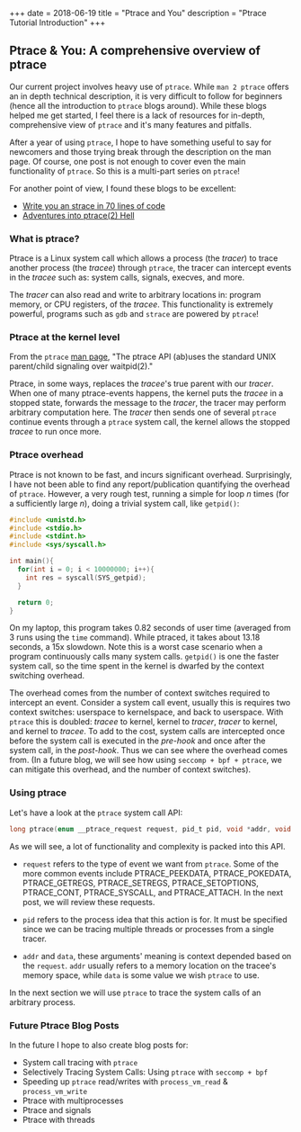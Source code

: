 +++
date = 2018-06-19
title = "Ptrace and You"
description = "Ptrace Tutorial Introduction"
+++

## Ptrace & You: A comprehensive overview of ptrace

Our current project involves heavy use of `ptrace`. While `man 2 ptrace` offers
an in depth technical description, it is very difficult to follow for beginners (hence all
the introduction to `ptrace` blogs around). While these blogs helped me get started, I feel
there is a lack of resources for in-depth, comprehensive view of `ptrace` and it's many features
and pitfalls.

After a year of using `ptrace`, I hope to have something useful to say for newcomers
and those trying break through the description on the man page. Of course, one post is not
enough to cover even the main functionality of `ptrace`. So this is a multi-part series on
`ptrace`!

For another point of view, I found these blogs to be excellent:
- [Write you an strace in 70 lines of code](https://blog.nelhage.com/2010/08/write-yourself-an-strace-in-70-lines-of-code/)
- [Adventures into ptrace(2) Hell](https://www.cyphar.com/blog/post/20160703-remainroot-ptrace-hell)

### What is ptrace?
Ptrace is a Linux system call which allows a process (the _tracer_) to trace
another process (the _tracee_) through `ptrace`, the tracer can intercept events in the
_tracee_ such as: system calls, signals, execves, and more.

The _tracer_ can also read and write to arbitrary locations in: program memory, or CPU
registers, of the _tracee_. This functionality is extremely powerful, programs such as
`gdb` and `strace` are powered by `ptrace`!

### Ptrace at the kernel level
From the `ptrace` [man page](https://linux.die.net/man/2/ptrace),
"The ptrace API (ab)uses the standard UNIX parent/child  signaling  over  waitpid(2)."

Ptrace, in some ways, replaces the _tracee_'s true parent with our _tracer_. When one
of many ptrace-events happens, the kernel puts the _tracee_ in a stopped state, forwards
the message to the _tracer_, the tracer may perform arbitrary computation here. The
_tracer_ then sends one of several `ptrace` continue events through a `ptrace` system call,
the kernel allows the stopped _tracee_ to run once more.

### Ptrace overhead

Ptrace is not known to be fast, and incurs significant overhead. Surprisingly,
I have not been able to find any report/publication quantifying the overhead of `ptrace`.
However, a very rough test, running a simple for loop _n_ times (for a sufficiently
large _n_), doing a trivial system call, like `getpid()`:

```C
#include <unistd.h>
#include <stdio.h>
#include <stdint.h>
#include <sys/syscall.h>

int main(){
  for(int i = 0; i < 10000000; i++){
    int res = syscall(SYS_getpid);
  }

  return 0;
}
```

On my laptop, this program takes 0.82 seconds of user time (averaged from 3 runs using the `time`
command). While ptraced, it takes about 13.18 seconds, a 15x slowdown. Note this
is a worst case scenario when a program continuously calls many system calls. `getpid()`
is one the faster system call, so the time spent in the kernel is dwarfed by the
context switching overhead.

The overhead comes from the number of context switches required to
intercept an event. Consider a system call event, usually this is requires two context
switches: userspace to kernelspace, and back to userspace. With `ptrace` this is doubled:
_tracee_ to kernel, kernel to _tracer_, _tracer_ to kernel, and kernel to _tracee_. To add
to the cost, system calls are intercepted once before the system call is executed in the
_pre-hook_ and once after the system call, in the _post-hook_. Thus we can see where the
overhead comes from. (In a future blog, we will see how using `seccomp + bpf + ptrace`, we
can mitigate this overhead, and the number of context switches).

### Using ptrace

Let's have a look at the `ptrace` system call API:

```C
long ptrace(enum __ptrace_request request, pid_t pid, void *addr, void *data);
```

As we will see, a lot of functionality and complexity is packed into this API.

- `request` refers to the type of event we want from `ptrace`. Some of the more
  common events include PTRACE_PEEKDATA, PTRACE_POKEDATA, PTRACE_GETREGS, PTRACE_SETREGS,
  PTRACE_SETOPTIONS, PTRACE_CONT, PTRACE_SYSCALL, and PTRACE_ATTACH. In the next post,
  we will review these requests.

- `pid` refers to the process idea that this action is for. It must be specified since
  we can be tracing multiple threads or processes from a single tracer.

- `addr` and `data`, these arguments' meaning is context depended based on the `request`.
  `addr` usually refers to a memory location on the tracee's memory space, while `data`
  is some value we wish `ptrace` to use.

In the next section we will use `ptrace` to trace the system calls of an arbitrary process.

### Future Ptrace Blog Posts
In the future I hope to also create blog posts for:
- System call tracing with `ptrace`
- Selectively Tracing System Calls: Using `ptrace` with `seccomp + bpf`
- Speeding up `ptrace` read/writes with `process_vm_read` & `process_vm_write`
- Ptrace with multiprocesses
- Ptrace and signals
- Ptrace with threads

